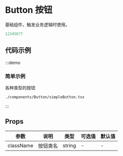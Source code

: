 # Button 按钮

基础组件，触发业务逻辑时使用。

```js
12345677
```

## 代码示例

:::demo
### 简单示例
各种类型的按钮

```require
./components/Button/simpleButton.tsx
```
:::

## Props
| 参数     | 说明              | 类型   | 可选值 | 默认值 |
| -------- | ----------------- | ------ | ------ | ------ |
| className | 按钮类名 | string | - | - |
